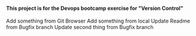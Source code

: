 #### This project is for the Devops bootcamp exercise for "Version Control" 
Add something from Git Browser
Add something from local
Update Readme from Bugfix branch
Update second thing from Bugfix branch 
